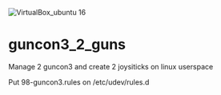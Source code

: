 ![VirtualBox_ubuntu 16](https://user-images.githubusercontent.com/20031970/112216457-cf9e4e80-8c21-11eb-9552-750d5def24b0.png)
# guncon3_2_guns
Manage 2 guncon3 and create 2 joysiticks on linux userspace

Put 98-guncon3.rules on /etc/udev/rules.d

